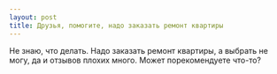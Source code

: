 ```yaml
---
layout: post 
title: Друзья, помогите, надо заказать ремонт квартиры 
--- 
```

Не знаю, что делать. Надо заказать ремонт квартиры, а выбрать не могу, да и отзывов плохих много. Может порекомендуете что-то?